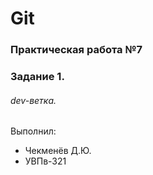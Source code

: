 # Git
### Практическая работа №7
### Задание 1.
###### dev-ветка.
Выполнил:
* Чекменёв Д.Ю.
* УВПв-321